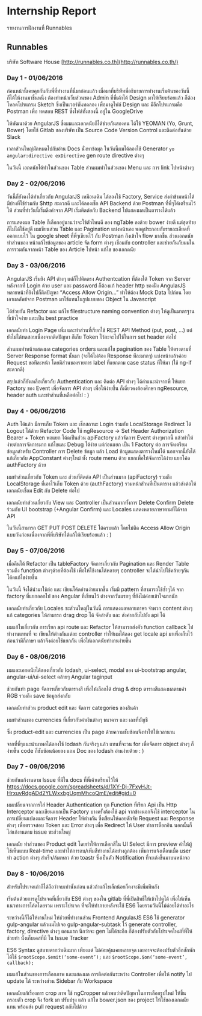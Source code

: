 # Internship Report
รายงานการฝึกงานที่ Runnables

## Runnables
บริษัท Software House [http://runnables.co.th](http://runnables.co.th/)


### Day 1 - 01/06/2016
ก่อนหน้านี้เคยคุยกันกับพี่ที่ทำงานที่นี่มาก่อนแล้ว 
เมื่อมาที่บริษัทพี่อธิบายการทำงานเริ่มต้นของวันนี้ ก็ได้ให้งานมาชิ้นหนึ่ง
ต้องทำหน้าเว็บส่วนของ Admin ที่พี่เค้าได้ Design มาให้เรียบร้อยแล้ว
ก็ต้องโหลดโปรแกรม Sketch ซึ่งเป็นเวอร์ชันทดลอง เพื่อมาดูไฟล์ Design
และ มีอีกโปรแกรมคือ Postman เพื่อ ทดสอบ REST ซึ่งไฟล์ทั้งสองนี้
อยู่ใน GoogleDrive

ให้พัฒนาด้วย AngularJS ซึ่งผมและเอกดนัยก็ได้ช่วยกันสองคน
ได้ใช้ YEOMAN (Yo, Grunt, Bower) โดยใช้ Gitlab ของบริษัท
เป็น Source Code Version Control และติดต่อกันด้วย Slack

เวลาส่วนใหญ่มักหมดไปกับอ่าน Docs นั่งหาข้อมุล ในวันนี้ผมได้ลองใช้ Generator `yo angular:directive exDirective`
gen route directive ต่างๆ

ในวันนี้ เอกดนัยได้ทำในส่วนของ Table ส่วนผมทำในส่วนของ Menu และ การ link ไปหน้าต่างๆ


### Day 2 - 02/06/2016
วันนี้ก็ยังคงได้ทำเกี่ยวกับ AngularJS เหมือนเดิม ได้ลองใช้ Factory, Service ส่งค่าข้ามหน้าได้ มีบ้างที่ใช้ร่วมกับ $http สะดวกดี
และได้ลองเช็ก API Backend ด้วย Postman ที่พี่ๆได้เตรียมไว้ให้ ส่วนที่ทำวันนี้เริ่มดึงค่าจาก API เริ่มติดต่อกับ Backend ไปแสดงผลเป็นตารางได้แล้ว

การแสดงผล Table ก็เลือกอยู่นานว่าจะใช้ตัวไหนดี ลอง ngTable ลงด้วย bower ง่ายดี แต่สุดท้ายก็ไม่ได้ใช้อยู่ดี ผมเขียนส่วน Table และ Pagination แบ่งหน้าเอง พอดูประกอบกับรายละเอียดที่ออกแบบไว้ ใน google sheet ที่พี่ๆเขียนไว้ กับ Postman ถึงเข้าใจ flow มากขึ้น
ส่วนเอกดนัย ทำส่วนของ หน้าแก้ไขข้อมูลของ article จัด form ต่างๆ เชื่อมกับ controller และช่วยกันกับผมในการรวมกันจากหน้า Table ของ Article ไปหน้า แก้ไข ของเอกดนัย 


### Day 3 - 03/06/2016
AngularJS เริ่มยิง API ต่างๆ แต่ก็ไปติดตรง Authentcation ที่ต้องได้ Token จาก Server หลังจากที่ Login ด้วย user และ password
ก็ต้องแก้ header http ของฝั่ง AngularJS หลายหน้าที่ยิงไปก็ติดปัญหา “Access Allow Origin...” ทำให้ต้อง Mock Data ไปก่อน
โดยเอาผลลัพธ์จาก Postman มาใช้แทนในรูปแบบของ Object ใน Javascript

ได้ช่วยกัน Refactor และ แก้ไข filestructure naming convention ต่างๆ ให้ดูเป็นมาตรฐานที่เข้าใจง่าย และเป็น best practice

เอกดนัยทำ Login Page เพิ่ม และทำส่วนที่เรียกใช้ REST API Method (put, post, ...) แต่ยังไม่ได้ทดสอบเนื่องจากติดปัญหา ก็เก็บ Token ไว้กะจะไปใช้ในการ set header ต่อไป 

ส่วนผมทำหน้าแสดงผล categories orders และแก้ไข pagination ของ Table ให้ตรงตามที่ Server Response format นั้นมา (จะได้ไม่ต้อง Response ทีละมากๆ) แบ่งหน้าแล้วค่อย Request ขอทีละหน้า โดยมีส่วนของรายการ label ที่แยกตาม case status ที่ให้มา (ใช้ ng-if สะดวกดี)

สรุปแล้วก็ยังเหลือเกี่ยวกับ Authentication และ ติดต่อ API ต่างๆ ได้คำแนะนำจากพี่ ให้แยก Factory ของ Event เพื่อจัดการ API ต่างๆ เพื่อให้ง่ายขึ้น ก็เดี๋ยวคงต้องศึกษา ngResource, header auth และทำส่วนที่เหลือต่อไป : )


### Day 4 - 06/06/2016
Auth ได้แล้ว มีการเก็บ Token และ เช็กสถานะ Login ร่วมกับ LocalStorage Redirect ได้ Logout ได้ด้วย
Refactor Code ใช้ ngResource -> Set Header Authorization Bearer + Token พอแยก โค้ดเป็นส่วน apiFactory
แล้วจัดการ Event ต่างๆพวกนี้ แล้วทำให้ง่ายต่อการจัดการมาก แก้ไขและ Debug ได้ง่าย แต่ก่อนแยก เป็น 1 Factory ต่อ การจัดเตรียมข้อมูลสำหรับ Controller การ Delete ข้อมูล แล้ว Load ข้อมูลแสดงตารางใหม่ได้ นอกจากนี้ยังได้แก้เกี่ยวกับ AppConstant ต่างๆใหม่ ทั้ง route menu ด้วย แยกเพื่อให้จัดการได้ง่าย แยกโค้ด authFactory ด้วย

ผมทำส่วนเกี่ยวกับ Token และ ส่วนที่ติดต่อ API เป็นส่วนมาก (apiFactory) รวมถึง LocalStorage ที่เอาไว้เก็บ Token ด้วย (authFactory) รวมหน้าส่วนที่เป็นตาราง แล้วส่งต่อให้เอกดนัยเชื่อม Edit กับ Delete ต่อไป

เอกดนัยทำส่วนเกี่ยวกับ View และ Controller เป็นส่วนมากทั้งการ Delete Confirm Delete ร่วมกับ UI bootstrap (+Angular Confirm) และ Locales แสดงหลายภาษาตามที่ได้จาก API

ในวันนี้สามารถ GET PUT POST DELETE ได้ครบแล้ว โดยไม่ติด Access Allow Origin แบบวันก่อนเนื่องจากพี่ที่บริษัทได้แก้ให้เรียบร้อยแล้ว : )


### Day 5 - 07/06/2016
เมื่อคืนได้ Refactor เป็น tableFactory จัดการเกี่ยวกับ Pagination และ Render Table รวมถึง function ต่างๆด้วยที่ต้องใช้
เพื่อให้ใช้งานได้หลายๆ controller จะได้นำไปใช้คล้ายๆกัน โค้ดแก้ไขง่ายขึ้น

ในวันนี้ จึงได้นำมาใช้ต่อ และ เขียนโค้ดอ่านง่ายมากขึ้น เริ่มมี pattern ที่สามารถใช้ซ้ำๆได้ จาก factory ที่แยกออกไป ของ Angular 
ที่เขียนไว้ ต่างจากวันแรกๆ ที่ยังไม่ค่อยเข้าใจมากนัก

เอกดนัยทำเกี่ยวกับ Locales ซะส่วนใหญ่ในวันนี้ การแสดงผลหลายภาษา จำพวก content ต่างๆ แก้ categories ให้สามารถ drag drop ได้ จัดลำดับ และ ส่งค่ากลับไปยัง api ได้

ผมแก้ไขเกี่ยวกับ การเรียก api route และ Refactor ให้สามารถส่งตัว function callback ไปทำงานแทนที่ จะ เขียนให้ต่างกันแต่ละ controller ทำให้ผมได้ลอง get locale api มาเพื่อเก็บไว้ก่อนว่ามีกี่ภาษา แล้วจึงค่อยใช้แยกกัน เพื่อให้เอกดนัยทำงานง่ายขึ้น


### Day 6 - 08/06/2016
ผมและเอกดนัยได้ลองเกี่ยวกับ lodash, ui-select, modal ของ ui-bootstrap angular, angular-ui/ui-select คล้ายๆ
Angular taginput

ช่วยกันทำ page จัดการเกี่ยวกับตารางสี เพื่อให้เลือกได้ drag & drop ตารางสีแสดงผลตามค่า RGB รวมถึง save ข้อมูลส่งกลับ 

เอกดนัยทำส่วน product edit และ จัดการ categories ของสินค้า

ผมทำส่วนของ currencies ที่เกี่ยวกับค่าเงินต่างๆ ธนาคาร และ เลขที่บัญชี

ซึ่ง product-edit และ currencies เป็น page ด้วยความซับซ้อนจึงทำให้ใช้เวลานาน

จากที่พี่ๆแนะนำมาพอได้ลองใช้ lodash กันจริงๆ แล้ว แทนที่จะวน for เพื่อจัดการ object ต่างๆ ก็ง่ายขึ้น
code ก็ซับซ้อนน้อยลง แถม Doc ของ lodash อ่านง่ายด้วย : )


### Day 7 - 09/06/2016
ช่วยกันแก้งานตาม Issue ที่มีใน docs ที่พี่เค้าเตรียมไว้ให้ https://docs.google.com/spreadsheets/d/1XY-Dj-7FxyHJt-HrxuvRdgADd2YLWxxbgUqmMhcoQmE/edit#gid=0

ผมเปลี่ยนจากการใส่ Header Authentication ทุก Function ที่เรียก Api เป็น Http Interceptor และเขียนแยกเป็น Factory
บางครั้งต้องใช้ api จากข้างนอกจึงใช้ interceptor ในการเปลี่ยนแปลงและจัดการ Header ให้ต่างกัน ซึ่งเขียนให้คอยดักจับ Request และ Response ต่างๆ เพื่อตรวจสอบ Token และ Error ต่างๆ เพื่อ Redirect ให้ User ทำการล็อกอิน นอกนั้นก็ไล่แก้งานตาม issue ซะส่วนใหญ่

เอกดนัย ทำส่วนของ Product edit โดยทำให้การเลือกสีใน UI Select  มีการ preview ค่าให้ผู้ใช้เห็นแบบ Real-time และทำให้การลบ/เพิ่มสีทำงานได้อย่างถูกต้อง
เพิ่มการแจ้งเตือนเมื่อ user ทำ action ต่างๆ สำเร็จ/ล้มเหลว ด้วย toastr ซึ่งเป็นตัว Notification ที่จะเด้งขึ้นมาบนหน้าจอ


### Day 8 - 10/06/2016
สำหรับโปรเจคเก่าก็ได้ถือว่าจบเท่านั้นก่อน แล้วถ้าแก้ไขเล็กน้อยก็คงจะมีเพิ่มทีหลัง 

เริ่มต้นด้วยการดูโปรเจคที่เกี่ยวกับ ES6 ต่างๆ ของใน gitlab ที่พี่เปิดสิทธิ์ให้เข้าไปดูได้ เพื่อให้เห็นแนวทางการโค้ดโดยรวม
เพราะโปรเจค ที่จะให้ทำภายหลังจะใช้ ES6 โดยรวมวันนี้ไม่ค่อยได้ทำอะไร

ระหว่างนี้ก็ได้ให้งานใหม่ ให้ช่วยพี่ทำงานส่วน Frontend AngularJS ES6 ใช้ generator gulp-angular
แล้วผมไปเจอ gulp-angular-subtask ไว้ generate controller, factory, directive ต่างๆ ตอนแรก นึกว่าจะ gen ไม่ได้ซะอีก
ก็ต้องปรับตัวกับโปรเจคใหม่ที่พี่ให้ช่วยทำ นั่งเก็บเคสที่มี ใน Issue Tracker

ES6 Syntax ดูสบายตากว่าเดิมมาก เพียงแต่ ไม่ค่อยคุ้นเคยหลายจุด เลยอาจจะต้องปรับตัวอีกสักพัก
ได้ใช้ `$rootScope.$emit(‘some-event’);` และ `$rootScope.$on(‘some-event’, callback);`

ผมแก้ในส่วนของการเลือกภาพ และแสดงผล การติดต่อกันระหว่าง Controller เพื่อให้ notify ไป update ได้
ระหว่างส่วน Sidebar กับ Workspace

เอกดนัยแก้เรื่องการ crop ภาพ ใช้ ngCropper แล้วพบว่าติดปัญหาในการเลือกรูปใหม่ ให้ขึ้นกรอบตัว crop จึง fork มา
ปรับปรุง แล้ว แก้ไข bower.json ของ project ให้ใช้ของเอกดนัยแทน พร้อมส่ง pull request กลับไปด้วย
